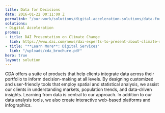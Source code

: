```yaml
---
title: Data for Decisions
date: 2016-01-22 00:11:00 Z
permalink: "/our-work/solutions/digital-acceleration-solutions/data-for-decisions"
solutions:
- Digital Acceleration
promos:
- title: DAI Presentation on Climate Change
  link: https://www.dai.com/news/dai-experts-to-present-about-climate-resilience-at-conference-in-guatemala
- title: "**Learn More**: Digital Services"
  link: "/uploads/cda_brochure.pdf"
hero: true
layout: solution
---
```


CDA offers a suite of products that help clients integrate data across their portfolio to inform decision-making at all levels. By designing customized and user-friendly tools that employ spatial and statistical analysis, we assist our clients in understanding markets, population trends, and data-driven insights. Learning from data is central to our approach. In addition to our data analysis tools, we also create interactive web-based platforms and infographics.   

